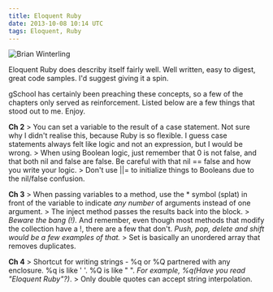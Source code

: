 ```yaml
---
title: Eloquent Ruby
date: 2013-10-08 10:14 UTC
tags: Eloquent, Ruby
---
```



![Brian Winterling](http://www.gravatar.com/avatar/d6cf7193827cd231b16b02884a459046.png "Brian")

Eloquent Ruby does describy itself fairly well.  Well written, easy to digest, great code samples.  I'd suggest giving it a spin.

gSchool has certainly been preaching these concepts, so a few of the chapters only served as reinforcement.  Listed below are a few things that stood out to me.  Enjoy.

**Ch 2**
\> You can set a variable to the result of a case statement.  Not sure why I didn't realise this, because Ruby is so flexible.  I guess case statements always felt like logic and not an expression, but I would be wrong.
\> When using Boolean logic, just remember that 0 is not false, and that both nil and false are false.  Be careful with that nil == false and how you write your logic.
\> Don't use ||= to initialize things to Booleans due to the nil/false confusion.

**Ch 3**
\> When passing variables to a method, use the \* symbol (splat) in front of the variable to indicate *any number* of arguments instead of one argument.
\> The inject method passes the results back into the block.
\> *Beware the bang (!).*  And remember, even though most methods that modify the collection have a !, there are a few that don't.  *Push, pop, delete and shift would be a few examples of that.*
\> Set is basically an unordered array that removes duplicates.

**Ch 4**
\> Shortcut for writing strings - %q or %Q partnered with any enclosure.  %q is like ' '.  %Q is like " ".  *For example, %q(Have you read "Eloquent Ruby"?)*.
\> Only double quotes can accept string interpolation.


